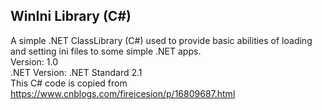 ## WinIni Library (C#)
A simple .NET ClassLibrary (C#) used to provide basic abilities of loading and setting ini files to some simple .NET apps.<br>
Version: 1.0<br>
.NET Version: .NET Standard 2.1<br>
This C# code is copied from https://www.cnblogs.com/fireicesion/p/16809687.html<br>
